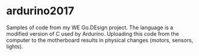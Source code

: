 # ardurino2017
Samples of code from my WE Go.DEsign project. The language is a modified version of C used by Ardurino. Uploading this code from the computer to the motherboard results in physical changes (motors, sensors, lights).

